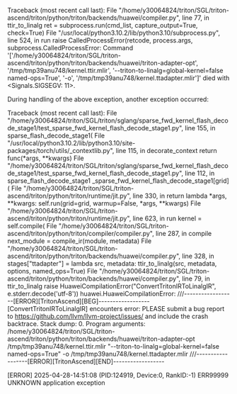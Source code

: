 Traceback (most recent call last):
  File "/home/y30064824/triton/SGL/triton-ascend/triton/python/triton/backends/huawei/compiler.py", line 77, in ttir_to_linalg
    ret = subprocess.run(cmd_list, capture_output=True, check=True)
  File "/usr/local/python3.10.2/lib/python3.10/subprocess.py", line 524, in run
    raise CalledProcessError(retcode, process.args,
subprocess.CalledProcessError: Command '['/home/y30064824/triton/SGL/triton-ascend/triton/python/triton/backends/huawei/triton-adapter-opt', '/tmp/tmp39anu748/kernel.ttir.mlir', '--triton-to-linalg=global-kernel=false named-ops=True', '-o', '/tmp/tmp39anu748/kernel.ttadapter.mlir']' died with <Signals.SIGSEGV: 11>.

During handling of the above exception, another exception occurred:

Traceback (most recent call last):
  File "/home/y30064824/triton/SGL/triton/sglang/sparse_fwd_kernel_flash_decode_stage1/test_sparse_fwd_kernel_flash_decode_stage1.py", line 155, in <module>
    sparse_flash_decode_stage1(
  File "/usr/local/python3.10.2/lib/python3.10/site-packages/torch/utils/_contextlib.py", line 115, in decorate_context
    return func(*args, **kwargs)
  File "/home/y30064824/triton/SGL/triton/sglang/sparse_fwd_kernel_flash_decode_stage1/test_sparse_fwd_kernel_flash_decode_stage1.py", line 112, in sparse_flash_decode_stage1
    _sparse_fwd_kernel_flash_decode_stage1[grid](
  File "/home/y30064824/triton/SGL/triton-ascend/triton/python/triton/runtime/jit.py", line 330, in <lambda>
    return lambda *args, **kwargs: self.run(grid=grid, warmup=False, *args, **kwargs)
  File "/home/y30064824/triton/SGL/triton-ascend/triton/python/triton/runtime/jit.py", line 623, in run
    kernel = self.compile(
  File "/home/y30064824/triton/SGL/triton-ascend/triton/python/triton/compiler/compiler.py", line 287, in compile
    next_module = compile_ir(module, metadata)
  File "/home/y30064824/triton/SGL/triton-ascend/triton/python/triton/backends/huawei/compiler.py", line 328, in <lambda>
    stages["ttadapter"] = lambda src, metadata: ttir_to_linalg(src, metadata, options, named_ops=True)
  File "/home/y30064824/triton/SGL/triton-ascend/triton/python/triton/backends/huawei/compiler.py", line 79, in ttir_to_linalg
    raise HuaweiCompilationError("ConvertTritonIRToLinalgIR", e.stderr.decode('utf-8'))
huawei.HuaweiCompilationError: 
///------------------[ERROR][TritonAscend][BEG]------------------
[ConvertTritonIRToLinalgIR] encounters error:
PLEASE submit a bug report to https://github.com/llvm/llvm-project/issues/ and include the crash backtrace.
Stack dump:
0.      Program arguments: /home/y30064824/triton/SGL/triton-ascend/triton/python/triton/backends/huawei/triton-adapter-opt /tmp/tmp39anu748/kernel.ttir.mlir "--triton-to-linalg=global-kernel=false named-ops=True" -o /tmp/tmp39anu748/kernel.ttadapter.mlir
///------------------[ERROR][TritonAscend][END]------------------

[ERROR] 2025-04-28-14:51:08 (PID:124919, Device:0, RankID:-1) ERR99999 UNKNOWN application exception
